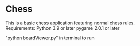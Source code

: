 # Chess
This is a basic chess application featuring normal chess rules.
Requirements:
  Python 3.9 or later
  pygame 2.0.1 or later
  
 "python boardViewer.py" in terminal to run
